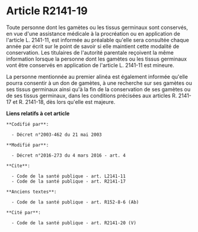 # Article R2141-19

Toute personne dont les gamètes ou les tissus germinaux sont conservés, en vue d'une assistance médicale à la procréation ou
en application de l'article L. 2141-11, est informée au préalable qu'elle sera consultée chaque année par écrit sur le point
de savoir si elle maintient cette modalité de conservation. Les titulaires de l'autorité parentale reçoivent la même
information lorsque la personne dont les gamètes ou les tissus germinaux vont être conservés en application de l'article L.
2141-11 est mineure. 

La personne mentionnée au premier alinéa est également informée qu'elle pourra consentir à un don de gamètes, à une recherche
sur ses gamètes ou ses tissus germinaux ainsi qu'à la fin de la conservation de ses gamètes ou de ses tissus germinaux, dans
les conditions précisées aux articles R. 2141-17 et R. 2141-18, dès lors qu'elle est majeure.

**Liens relatifs à cet article**

	**Codifié par**:

	  - Décret n°2003-462 du 21 mai 2003

	**Modifié par**:

	  - Décret n°2016-273 du 4 mars 2016 - art. 4

	**Cite**:

	  - Code de la santé publique - art. L2141-11
	  - Code de la santé publique - art. R2141-17

	**Anciens textes**:

	  - Code de la santé publique - art. R152-8-6 (Ab)

	**Cité par**:

	  - Code de la santé publique - art. R2141-20 (V)
